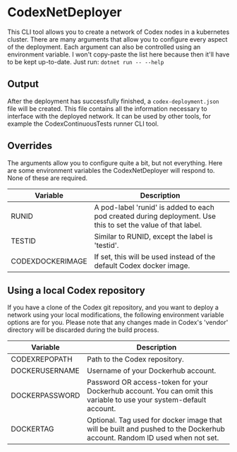 # CodexNetDeployer

This CLI tool allows you to create a network of Codex nodes in a kubernetes cluster. There are many arguments that allow you to configure every aspect of the deployment.  Each argument can also be controlled using an environment variable. I won't copy-paste the list here because then it'll have to be kept up-to-date. Just run:
`dotnet run -- --help`

## Output
After the deployment has successfully finished, a `codex-deployment.json` file will be created. This file contains all the information necessary to interface with the deployed network. It can be used by other tools, for example the CodexContinuousTests runner CLI tool.

## Overrides
The arguments allow you to configure quite a bit, but not everything. Here are some environment variables the CodexNetDeployer will respond to. None of these are required.

| Variable         | Description                                                                                                  |
|------------------|--------------------------------------------------------------------------------------------------------------|
| RUNID            | A pod-label 'runid' is added to each pod created during deployment. Use this to set the value of that label. |
| TESTID           | Similar to RUNID, except the label is 'testid'.                                                              |
| CODEXDOCKERIMAGE | If set, this will be used instead of the default Codex docker image.                                         |

## Using a local Codex repository
If you have a clone of the Codex git repository, and you want to deploy a network using your local modifications, the following environment variable options are for you. Please note that any changes made in Codex's 'vendor' directory will be discarded during the build process.

| Variable       | Description                                                                                                              |
|----------------|--------------------------------------------------------------------------------------------------------------------------|
| CODEXREPOPATH  | Path to the Codex repository.                                                                                            |
| DOCKERUSERNAME | Username of your Dockerhub account.                                                                                      |
| DOCKERPASSWORD | Password OR access-token for your Dockerhub account. You can omit this variable to use your system-default account.      |
| DOCKERTAG      | Optional. Tag used for docker image that will be built and pushed to the Dockerhub account. Random ID used when not set. |
